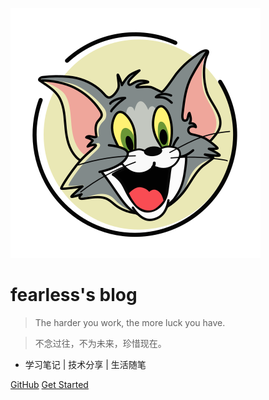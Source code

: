 <!-- _coverpage.md -->

![logo](file/base/pic/logo.svg)

# fearless's blog

> The harder you work, the more luck you have.

> 不念过往，不为未来，珍惜现在。

- 学习笔记 | 技术分享 | 生活随笔

[GitHub](https://github.com/fearless2022/blog/tree/master/docs/)
[Get Started](README.md)

<!-- background image -->
<!-- ![](https://www.sunniejs.cn/static/wx/bg.jpg) -->
<!-- ![](file/base/pic/bg.jpg) -->

<!-- background color -->
<!-- ![color](#f0f0f0) -->
